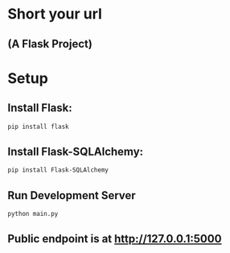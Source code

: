# Short your url
## (A Flask Project)

# Setup

## Install Flask:
```bash
pip install flask
```

## Install Flask-SQLAlchemy:
```bash
pip install Flask-SQLAlchemy
```

## Run Development Server

```bash
python main.py
```
## Public endpoint is at http://127.0.0.1:5000

